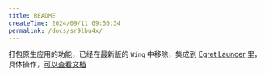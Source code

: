 ```yaml
---
title: README
createTime: 2024/09/11 09:50:34
permalink: /docs/sr9lbu4x/
---
```

打包原生应用的功能，已经在最新版的 `Wing` 中移除，集成到 [Egret Launcer](https://egret.com/products/engine.html) 里，具体操作，[可以查看文档](http://developer.egret.com/cn/github/egret-docs/Native/native/projectsetting/index.html)
